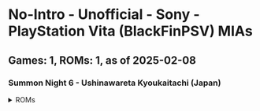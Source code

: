 # No-Intro - Unofficial - Sony - PlayStation Vita (BlackFinPSV) MIAs
## Games: 1, ROMs: 1, as of 2025-02-08
### Summon Night 6 - Ushinawareta Kyoukaitachi (Japan)
<details>
<summary>ROMs</summary>

- Summon Night 6 - Ushinawareta Kyoukaitachi (Japan).psv, CRC: 3b13c1e9
</details>

